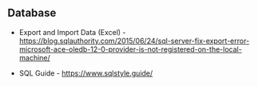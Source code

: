 ## Database
* Export and Import Data (Excel) - https://blog.sqlauthority.com/2015/06/24/sql-server-fix-export-error-microsoft-ace-oledb-12-0-provider-is-not-registered-on-the-local-machine/


* SQL Guide - https://www.sqlstyle.guide/
